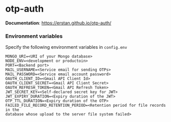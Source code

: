 # otp-auth

**Documentation**: https://erstan.github.io/otp-auth/

### Environment variables 
Specify the following environment variables in `config.env`
```
MONGO_URI=<URI of your Mongo database>
NODE_ENV=<development or productoin>
PORT=<Backend port>
MAIL_USERNAME=<Service email for sending OTPs>
MAIL_PASSWORD=<Service email account password>
OAUTH_CLIENT_ID=<Gmail API Client Id>
OAUTH_CLIENT_SECRET=<Gmail API Client Secret>
OAUTH_REFRESH_TOKEN=<Gmail API Refresh Token>
JWT_SECRET_KEY=<Self-declared secret key for JWT>
JWT_EXPIRY_DURATION=<Expiry duration of the JWT>
OTP_TTL_DURATION=<Expiry duration of the OTP>
FAILED_FILE_RECORD_RETENTION_PERIOD=<Retention period for file records in the
database whose upload to the server file system failed>
```
